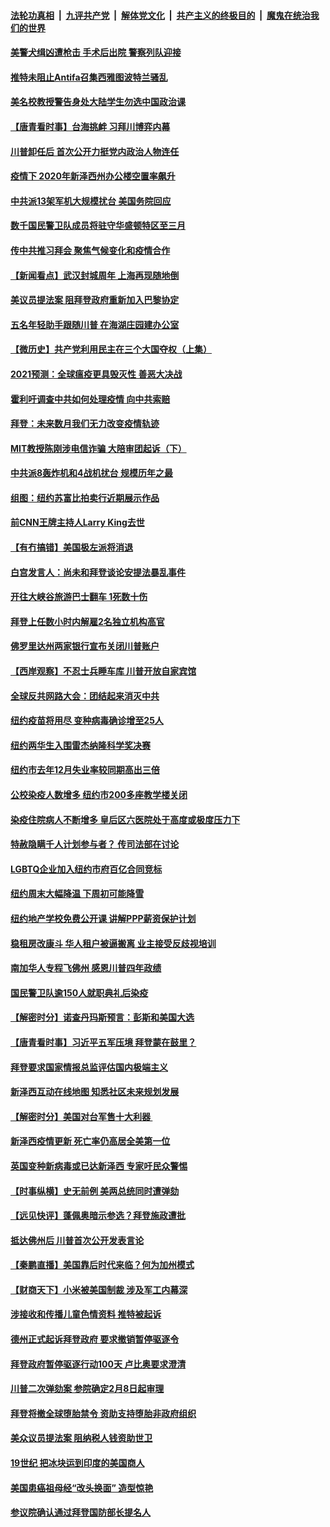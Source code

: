 ####  [法轮功真相](../../../../basic/blob/master/README.md?t=01241830) &nbsp;|&nbsp; [九评共产党](../../../../9ping.md/blob/master/README.md?t=01241830) &nbsp;|&nbsp; [解体党文化](../../../../jtdwh.md/blob/master/README.md?t=01241830)  &nbsp;|&nbsp; [共产主义的终极目的](../../../../gczydzjmd.md/blob/master/README.md?t=01241830) &nbsp;|&nbsp; [魔鬼在统治我们的世界](../../../../mgztzwmdsj.md/blob/master/README.md?t=01241830) 

#### [美警犬缉凶遭枪击 手术后出院 警察列队迎接](../pages/nsc412/n12708303.md?t=01241830) 

#### [推特未阻止Antifa召集西雅图波特兰骚乱](../pages/nsc412/n12708167.md?t=01241830) 

#### [美名校教授警告身处大陆学生勿选中国政治课](../pages/nsc412/n12701693.md?t=01241830) 

#### [【唐青看时事】台海挑衅 习拜川博弈内幕](../pages/nsc412/n12708316.md?t=01241830) 

#### [川普卸任后 首次公开力挺党内政治人物连任](../pages/nsc412/n12708294.md?t=01241830) 

#### [疫情下 2020年新泽西州办公楼空置率飙升](../pages/nsc412/n12706712.md?t=01241830) 

#### [中共派13架军机大规模扰台 美国务院回应](../pages/nsc412/n12708220.md?t=01241830) 

#### [数千国民警卫队成员将驻守华盛顿特区至三月](../pages/nsc412/n12708083.md?t=01241830) 

#### [传中共推习拜会 聚焦气候变化和疫情合作](../pages/nsc412/n12707992.md?t=01241830) 

#### [【新闻看点】武汉封城周年 上海再现随地倒](../pages/nsc412/n12708082.md?t=01241830) 

#### [美议员提法案 阻拜登政府重新加入巴黎协定](../pages/nsc412/n12708026.md?t=01241830) 

#### [五名年轻助手跟随川普 在海湖庄园建办公室](../pages/nsc412/n12707793.md?t=01241830) 

#### [【微历史】共产党利用民主在三个大国夺权（上集）](../pages/nsc412/n12707756.md?t=01241830) 

#### [2021预测：全球瘟疫更具毁灭性 善恶大决战](../pages/nsc412/n12706868.md?t=01241830) 

#### [霍利吁调查中共如何处理疫情 向中共索赔](../pages/nsc412/n12707880.md?t=01241830) 

#### [拜登：未来数月我们无力改变疫情轨迹](../pages/nsc412/n12707713.md?t=01241830) 

#### [MIT教授陈刚涉电信诈骗 大陪审团起诉（下）](../pages/nsc412/n12706796.md?t=01241830) 

#### [中共派8轰炸机和4战机扰台 规模历年之最](../pages/nsc412/n12707554.md?t=01241830) 

#### [组图：纽约苏富比拍卖行近期展示作品](../pages/nsc412/n12707265.md?t=01241830) 

#### [前CNN王牌主持人Larry King去世](../pages/nsc412/n12707515.md?t=01241830) 

#### [【有冇搞错】美国极左派将消退](../pages/nsc412/n12706219.md?t=01241830) 

#### [白宫发言人：尚未和拜登谈论安提法暴乱事件](../pages/nsc412/n12707405.md?t=01241830) 

#### [开往大峡谷旅游巴士翻车 1死数十伤](../pages/nsc412/n12707336.md?t=01241830) 

#### [拜登上任数小时内解雇2名独立机构高官](../pages/nsc412/n12707121.md?t=01241830) 

#### [佛罗里达州两家银行宣布关闭川普账户](../pages/nsc412/n12707026.md?t=01241830) 

#### [【西岸观察】不忍士兵睡车库 川普开放自家宾馆](../pages/nsc412/n12706824.md?t=01241830) 

#### [全球反共网路大会：团结起来消灭中共](../pages/nsc412/n12706859.md?t=01241830) 

#### [纽约疫苗将用尽 变种病毒确诊增至25人](../pages/nsc412/n12706876.md?t=01241830) 

#### [纽约两华生入围雷杰纳隆科学奖决赛](../pages/nsc412/n12706772.md?t=01241830) 

#### [纽约市去年12月失业率较同期高出三倍](../pages/nsc412/n12706766.md?t=01241830) 

#### [公校染疫人数增多 纽约市200多座教学楼关闭](../pages/nsc412/n12706873.md?t=01241830) 

#### [染疫住院病人不断增多 皇后区六医院处于高度或极度压力下](../pages/nsc412/n12706879.md?t=01241830) 

#### [特赦隐瞒千人计划参与者？ 传司法部在讨论](../pages/nsc412/n12706822.md?t=01241830) 

#### [LGBTQ企业加入纽约市府百亿合同竞标](../pages/nsc412/n12706769.md?t=01241830) 

#### [纽约周末大幅降温 下周初可能降雪](../pages/nsc412/n12706857.md?t=01241830) 

#### [纽约地产学校免费公开课  讲解PPP薪资保护计划](../pages/nsc412/n12706853.md?t=01241830) 

#### [稳租房改康斗 华人租户被逼搬离 业主接受反歧视培训](../pages/nsc412/n12706870.md?t=01241830) 

#### [南加华人专程飞佛州 感恩川普四年政绩](../pages/nsc412/n12706784.md?t=01241830) 

#### [国民警卫队逾150人就职典礼后染疫](../pages/nsc412/n12706684.md?t=01241830) 

#### [【解密时分】诺查丹玛斯预言：彭斯和美国大选](../pages/nsc412/n12706624.md?t=01241830) 

#### [【唐青看时事】习近平五军压境 拜登蒙在鼓里？](../pages/nsc412/n12706720.md?t=01241830) 

#### [拜登要求国家情报总监评估国内极端主义](../pages/nsc412/n12706650.md?t=01241830) 

#### [新泽西互动在线地图 知悉社区未来规划发展](../pages/nsc412/n12706732.md?t=01241830) 

#### [【解密时分】美国对台军售十大利器 ](../pages/nsc412/n12706580.md?t=01241830) 

#### [新泽西疫情更新  死亡率仍高居全美第一位](../pages/nsc412/n12706616.md?t=01241830) 

#### [英国变种新病毒或已达新泽西 专家吁民众警惕](../pages/nsc412/n12706545.md?t=01241830) 

#### [【时事纵横】史无前例 美两总统同时遭弹劾](../pages/nsc412/n12706399.md?t=01241830) 

#### [【远见快评】蓬佩奥暗示参选？拜登施政遭批](../pages/nsc412/n12706452.md?t=01241830) 

#### [抵达佛州后 川普首次公开发表言论](../pages/nsc412/n12706440.md?t=01241830) 

#### [【秦鹏直播】美国靠后时代来临？何为加州模式](../pages/nsc412/n12706397.md?t=01241830) 

#### [【财商天下】小米被美国制裁 涉及军工内幕深](../pages/nsc412/n12706118.md?t=01241830) 

#### [涉接收和传播儿童色情资料 推特被起诉](../pages/nsc412/n12706372.md?t=01241830) 

#### [德州正式起诉拜登政府 要求撤销暂停驱逐令](../pages/nsc412/n12706341.md?t=01241830) 

#### [拜登政府暂停驱逐行动100天 卢比奥要求澄清](../pages/nsc412/n12706331.md?t=01241830) 

#### [川普二次弹劾案 参院确定2月8日起审理](../pages/nsc412/n12706235.md?t=01241830) 

#### [拜登将撤全球堕胎禁令 资助支持堕胎非政府组织](../pages/nsc412/n12705882.md?t=01241830) 

#### [美众议员提法案 阻纳税人钱资助世卫](../pages/nsc412/n12706077.md?t=01241830) 

#### [19世纪 把冰块运到印度的美国商人](../pages/nsc412/n12705560.md?t=01241830) 

#### [美国患癌祖母经“改头换面” 造型惊艳](../pages/nsc412/n12705561.md?t=01241830) 

#### [参议院确认通过拜登国防部长提名人](../pages/nsc412/n12705907.md?t=01241830) 

